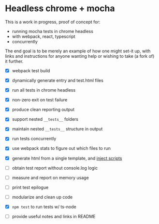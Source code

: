 # Headless chrome + mocha
This is a work in progress, proof of concept for:
- running mocha tests in chrome headless
- with webpack, react, typescript
- concurrently

The end goal is to be merely an example of how one might set-it up, with links and instructions for anyone wanting help or wishing to take (a fork of) it further.

- [x] webpack test build
- [x] dynamically generate entry and test.html files
- [x] run all tests in chrome headless
- [x] non-zero exit on test failure
- [x] produce clean reporting output
- [x] support nested `__tests__` folders
- [x] maintain nested `__tests__` structure in output
- [x] run tests concurrently
- [x] use webpack stats to figure out which files to run
- [x] generate html from a single template, and [inject scripts][1]
- [ ] obtain test report without console.log logic
- [ ] measure and report on memory usage
- [ ] print test epilogue
- [ ] modularize and clean up code
- [x] `npm test` to run tests w/ ts-node
- [ ] provide useful notes and links in README


[1]: https://github.com/GoogleChrome/puppeteer/blob/master/docs/api.md#pageaddscripttagoptions
